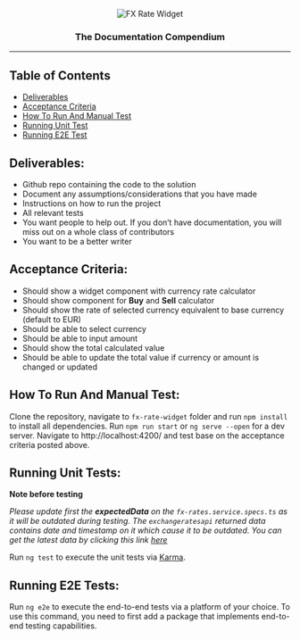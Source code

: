 <p align="center">
 <img src="/assets/FX_Rate_Widget.png" alt="FX Rate Widget"></a>
</p>

<h3 align="center">The Documentation Compendium</h3>

---

## Table of Contents

- [Deliverables](#deliverables)
- [Acceptance Criteria](#acceptance_criteria)
- [How To Run And Manual Test](#how_to_test)
- [Running Unit Test](#run_unit_test)
- [Running E2E Test](#run_e2e_test)


## Deliverables: <a name = "deliverables"></a>

- Github repo containing the code to the solution
- Document any assumptions/considerations that you have made
- Instructions on how to run the project
- All relevant tests
- You want people to help out. If you don’t have documentation, you will miss out on a whole class of contributors
- You want to be a better writer


## Acceptance Criteria: <a name = "acceptance_criteria"></a>

- Should show a widget component with currency rate calculator
- Should show component for **Buy** and **Sell** calculator
- Should show the rate of selected currency equivalent to base currency (default to EUR)
- Should be able to select currency
- Should be able to input amount
- Should show the total calculated value
- Should be able to update the total value if currency or amount is changed or updated

## How To Run And Manual Test: <a name = "how_to_test"></a>

Clone the repository, navigate to `fx-rate-widget` folder and run `npm install` to install all dependencies.
Run `npm run start` or `ng serve --open` for a dev server. Navigate to http://localhost:4200/ and test base on the acceptance criteria posted above.

## Running Unit Tests:  <a name = "run_unit_test"></a>

**Note before testing**

*Please update first the **expectedData** on the `fx-rates.service.specs.ts` as it will be outdated during testing.
The `exchangeratesapi` returned data contains date and timestamp on it which cause it to be outdated. You can get the latest
data by clicking this link [here](http://api.exchangeratesapi.io/v1/latest?access_key=f1fd1f5ce0b895913a96900d70805630&symbols=USD&format=1)*

Run `ng test` to execute the unit tests via [Karma](https://karma-runner.github.io).

## Running E2E Tests: <a name = "run_e2e_test"></a>

Run `ng e2e` to execute the end-to-end tests via a platform of your choice. To use this command, you need to first add a package that implements end-to-end testing capabilities.

